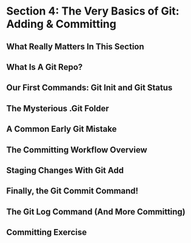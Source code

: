 # Section 4: The Very Basics of Git: Adding & Committing

## What Really Matters In This Section

## What Is A Git Repo?

## Our First Commands: Git Init and Git Status

## The Mysterious .Git Folder

## A Common Early Git Mistake

## The Committing Workflow Overview

## Staging Changes With Git Add

## Finally, the Git Commit Command!

## The Git Log Command (And More Committing)

## Committing Exercise
